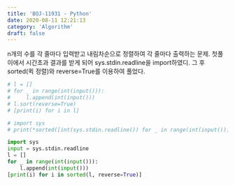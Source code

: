 ```yaml
---
title: 'BOJ-11931 - Python'
date: 2020-08-11 12:21:13
category: 'Algorithm'
draft: false
---
```

n개의 수를 각 줄마다 입력받고 내림차순으로 정렬하여 각 줄마다 출력하는 문제. 첫풀이에서 시간초과 결과를 받게 되어 sys.stdin.readline을 import하였디. 그 후 sorted(퀵 정렬)와 reverse=True를 이용하여 풀었다.
```python
# l = []
# for _ in range(int(input())):
#     l.append(int(input()))
# l.sort(reverse=True)
# [print(i) for i in l]

# import sys
# print(*sorted([int(sys.stdin.readline()) for _ in range(int(input()))], reverse = True))

import sys
input = sys.stdin.readline
l = []
for _ in range(int(input())):
    l.append(int(input()))
[print(i) for i in sorted(l, reverse=True)]

```